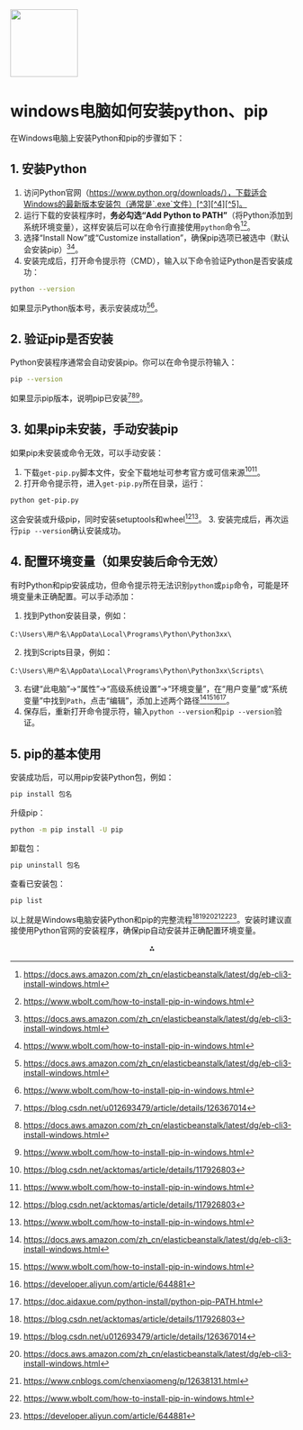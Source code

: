 <img src="https://r2cdn.perplexity.ai/pplx-full-logo-primary-dark%402x.png" class="logo" width="120"/>

# windows电脑如何安装python、pip

在Windows电脑上安装Python和pip的步骤如下：

## 1. 安装Python

1. 访问Python官网（https://www.python.org/downloads/），下载适合Windows的最新版本安装包（通常是`.exe`文件）[^3][^4][^5]。
2. 运行下载的安装程序时，**务必勾选“Add Python to PATH”**（将Python添加到系统环境变量），这样安装后可以在命令行直接使用`python`命令[^3][^5]。
3. 选择“Install Now”或“Customize installation”，确保pip选项已被选中（默认会安装pip）[^3][^5]。
4. 安装完成后，打开命令提示符（CMD），输入以下命令验证Python是否安装成功：

```bash
python --version
```

如果显示Python版本号，表示安装成功[^3][^5]。

## 2. 验证pip是否安装

Python安装程序通常会自动安装pip。你可以在命令提示符输入：

```bash
pip --version
```

如果显示pip版本，说明pip已安装[^2][^3][^5]。

## 3. 如果pip未安装，手动安装pip

如果pip未安装或命令无效，可以手动安装：

1. 下载`get-pip.py`脚本文件，安全下载地址可参考官方或可信来源[^1][^5]。
2. 打开命令提示符，进入`get-pip.py`所在目录，运行：

```bash
python get-pip.py
```

这会安装或升级pip，同时安装setuptools和wheel[^1][^5]。
3. 安装完成后，再次运行`pip --version`确认安装成功。

## 4. 配置环境变量（如果安装后命令无效）

有时Python和pip安装成功，但命令提示符无法识别`python`或`pip`命令，可能是环境变量未正确配置。可以手动添加：

1. 找到Python安装目录，例如：

```
C:\Users\用户名\AppData\Local\Programs\Python\Python3xx\
```

2. 找到Scripts目录，例如：

```
C:\Users\用户名\AppData\Local\Programs\Python\Python3xx\Scripts\
```

3. 右键“此电脑”→“属性”→“高级系统设置”→“环境变量”，在“用户变量”或“系统变量”中找到`Path`，点击“编辑”，添加上述两个路径[^3][^5][^6][^8]。
4. 保存后，重新打开命令提示符，输入`python --version`和`pip --version`验证。

## 5. pip的基本使用

安装成功后，可以用pip安装Python包，例如：

```bash
pip install 包名
```

升级pip：

```bash
python -m pip install -U pip
```

卸载包：

```bash
pip uninstall 包名
```

查看已安装包：

```bash
pip list
```

以上就是Windows电脑安装Python和pip的完整流程[^1][^2][^3][^4][^5][^6]。安装时建议直接使用Python官网的安装程序，确保pip自动安装并正确配置环境变量。

<div style="text-align: center">⁂</div>

[^1]: https://blog.csdn.net/acktomas/article/details/117926803

[^2]: https://blog.csdn.net/u012693479/article/details/126367014

[^3]: https://docs.aws.amazon.com/zh_cn/elasticbeanstalk/latest/dg/eb-cli3-install-windows.html

[^4]: https://www.cnblogs.com/chenxiaomeng/p/12638131.html

[^5]: https://www.wbolt.com/how-to-install-pip-in-windows.html

[^6]: https://developer.aliyun.com/article/644881

[^7]: https://www.paddlepaddle.org.cn/documentation/docs/zh/install/pip/windows-pip.html

[^8]: https://doc.aidaxue.com/python-install/python-pip-PATH.html

[^9]: https://learn.microsoft.com/zh-cn/windows/python/faqs

